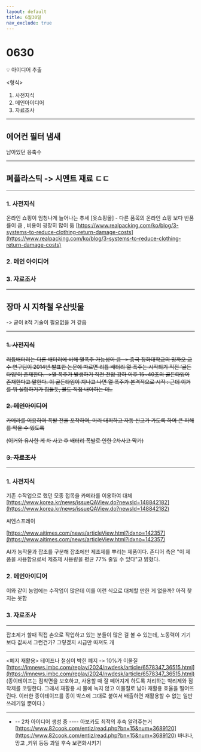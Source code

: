 ```yaml
---
layout: default
title: 6월30일
nav_exclude: true
---
```

# 0630

<aside>
💡 아이디어 추출

<형식>
1. 사전지식
2. 메인아이디어
3. 자료조사

</aside>

---

## 에어컨 필터 냄새
남아있던 응축수

---

## 폐플라스틱 -> 시멘트 재료 ㄷㄷ

---

### 1. 사전지식

온라인 쇼핑이 엄청나게 늘어나는 추세
[옷쇼핑몰] - 다른 품목의 온라인 쇼핑 보다 반품률이 큼 , 비용이 굉장히 많이 듦
[https://www.realpacking.com/ko/blog/3-systems-to-reduce-clothing-return-damage-costs](https://www.realpacking.com/ko/blog/3-systems-to-reduce-clothing-return-damage-costs)

### 2. 메인 아이디어

### 3. 자료조사

---

## 장마 시 지하철 우산빗물
-> 굳이 it적 기술이 필요없을 거 같음

---

### ~~1. 사전지식~~

~~리튬배터리는 다른 배터리에 비해 열폭주 가능성이 큼
-> 중국 칭화대학교의 밍까오 교수 연구팀이 2014년 발표한 논문에 따르면 리튬 배터리 열 폭주는 시작되기 직전 ‘골든타임’이 존재한다.
->열 폭주가 발생하기 직전 전압 강하 이후 15~40초의 골든타임이 존재한다고 말한다. 이 골든타임이 지나고 나면 열 폭주가 본격적으로 시작
: 근데 이거를 뭐 실험하기가 힘들듯, 불도 직접 내야하는 데..~~

### ~~2. 메인아이디어~~

~~카메라를 이용하여 폭발 전을 포착하여, 미리 대피하고 자동 신고가 가도록 하여 큰 피해를 막을 수 있도록~~

~~(이거와 유사한 게 차 사고 후 배터리 폭발로 인한 2차사고 막기)~~

### ~~3. 자료조사~~

---

### 1. 사전지식

기존 수작업으로 했던 모종 접목을 카메라를 이용하여 대체
[https://www.korea.kr/news/issueQAView.do?newsId=148842182](https://www.korea.kr/news/issueQAView.do?newsId=148842182)

씨엔스프레이

[https://www.aitimes.com/news/articleView.html?idxno=142357](https://www.aitimes.com/news/articleView.html?idxno=142357)

AI가 농작물과 잡초를 구분해 잡초에만 제초제를 뿌리는 제품이다. 존디어 측은 "이 제품을 사용함으로써 제초제 사용량을 평균 77% 줄일 수 있다"고 밝혔다.

### 2. 메인아이디어

이와 같이 농업에는 수작업이 많은데 이를 이런 식으로 대체할 만한 게 없을까? 아직 찾지는 못함

### 3. 자료조사

---

잡초제거 할때 직접 손으로 작업하고 있는 분들이 많은 걸 볼 수 있는데, 노동력이 기기보다 값싸서 그런건가? 그렇겠지 시급만 따져도 개

---

<폐지 재활용>
테이프나 철심이 박힌 폐지 -> 10%가 이물질
[https://imnews.imbc.com/replay/2024/nwdesk/article/6578347_36515.html](https://imnews.imbc.com/replay/2024/nwdesk/article/6578347_36515.html)
(종이테이프는 점착면을 보호하고, 사용할 때 잘 떼어지게 하도록 처리하는 박리제와 점착제를 코팅한다. 그래서 재활용 시 물에 녹지 않고 이물질로 남아 재활용 효율을 떨어뜨린다. 이러한 종이테이프를 종이 박스에 그대로 붙여서 배출하면 재활용할 수 없는 일반 쓰레기일 뿐이다.)

---

- -- 2차 아이디어 생성 중 ----
아보카도 최적의 후숙 알려주는거
[https://www.82cook.com/entiz/read.php?bn=15&num=3689120](https://www.82cook.com/entiz/read.php?bn=15&num=3689120)
바나나, 망고 ,키위 등등
과일 후숙 보편화시키기
